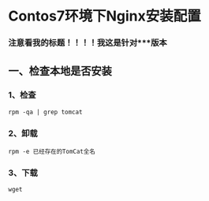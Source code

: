 # Contos7环境下Nginx安装配置 #
### 注意看我的标题！！！！我这是针对***版本 ###
## 一、检查本地是否安装 ##
### 1、检查 ###
    rpm -qa | grep tomcat
### 2、卸载 ###
    rpm -e 已经存在的TomCat全名	
### 3、下载 ###
	wget 